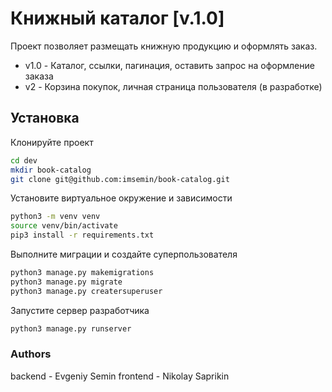 Книжный каталог [v.1.0]
=========================

Проект позволяет размещать книжную продукцию и оформлять заказ. 
- v1.0 - Каталог, ссылки, пагинация, оставить запрос на оформление заказа
- v2 - Корзина покупок, личная страница пользователя (в разработке)

## Установка

Клонируйте проект
```sh
cd dev
mkdir book-catalog
git clone git@github.com:imsemin/book-catalog.git
```

Установите виртуальное окружение и зависимости

```sh
python3 -m venv venv
source venv/bin/activate
pip3 install -r requirements.txt
```

Выполните миграции и создайте суперпользователя

```sh
python3 manage.py makemigrations
python3 manage.py migrate
python3 manage.py creatersuperuser
```

Запустите сервер разработчика
```sh
python3 manage.py runserver
```
### Authors

backend - Evgeniy Semin
frontend - Nikolay Saprikin
